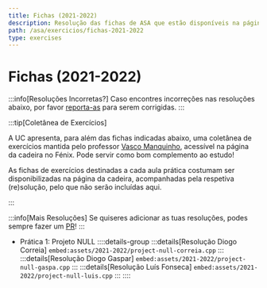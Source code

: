 ```yaml
---
title: Fichas (2021-2022)
description: Resolução das fichas de ASA que estão disponíveis na página da UC (de 2021-2022).
path: /asa/exercicios/fichas-2021-2022
type: exercises
---
```


# Fichas (2021-2022)

:::info[Resoluções Incorretas?]
Caso encontres incorreções nas resoluções abaixo, por favor
[reporta-as](https://github.com/diogotcorreia/resumos-leic/issues/new?assignees=&labels=incorrect+solution&template=incorrect_solution.yml&title=%5BIncorrect+Solution%5D+)
para serem corrigidas.
:::

:::tip[Coletânea de Exercícios]

A UC apresenta, para além das fichas indicadas abaixo, uma coletânea de exercícios mantida pelo professor [Vasco Manquinho](https://fenix.tecnico.ulisboa.pt/homepage/ist14221), acessível na página da cadeira no Fénix. Pode servir como bom complemento ao estudo!

As fichas de exercícios destinadas a cada aula prática costumam ser disponibilizadas na página da cadeira, acompanhadas pela respetiva (re)solução, pelo que não serão incluídas aqui.

:::

:::info[Mais Resoluções]
Se quiseres adicionar as tuas resoluções, podes sempre fazer um [PR](https://github.com/diogotcorreia/resumos-leic)!
:::

- Prática 1: Projeto NULL
  ::::details-group
  :::details[Resolução Diogo Correia]
  `embed:assets/2021-2022/project-null-correia.cpp`
  :::
  :::details[Resolução Diogo Gaspar]
  `embed:assets/2021-2022/project-null-gaspa.cpp`
  :::
  :::details[Resolução Luís Fonseca]
  `embed:assets/2021-2022/project-null-luis.cpp`
  :::
  ::::
